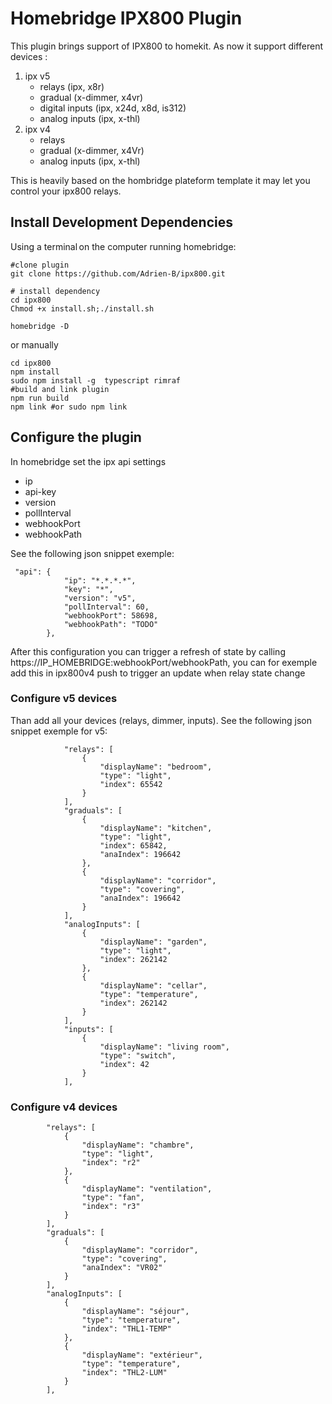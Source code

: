 # Homebridge IPX800 Plugin

This plugin brings support of IPX800 to homekit.
As now it support different devices :
1. ipx v5
    * relays (ipx, x8r)
    * gradual (x-dimmer, x4vr)
    * digital inputs (ipx, x24d, x8d, is312)
    * analog inputs (ipx, x-thl)
2. ipx v4
    * relays
    * gradual (x-dimmer, x4Vr)
    * analog inputs (ipx, x-thl)


This is heavily based on the hombridge plateform template it may let you control your ipx800 relays.

## Install Development Dependencies

Using a terminal on the computer running homebridge:

```
#clone plugin
git clone https://github.com/Adrien-B/ipx800.git

# install dependency
cd ipx800
Chmod +x install.sh;./install.sh

homebridge -D
```

or manually
```
cd ipx800
npm install
sudo npm install -g  typescript rimraf
#build and link plugin
npm run build 
npm link #or sudo npm link
```

## Configure the plugin

In homebridge set the ipx api settings
* ip
* api-key
* version
* pollInterval
* webhookPort
* webhookPath

See the following json snippet exemple: 
```
 "api": {
            "ip": "*.*.*.*",
            "key": "*",
            "version": "v5",
            "pollInterval": 60,
            "webhookPort": 58698,
            "webhookPath": "TODO"
        },

```

After this configuration you can trigger a refresh of state by calling https://IP_HOMEBRIDGE:webhookPort/webhookPath, you can for exemple add this in ipx800v4 push to trigger an update when relay state change

### Configure v5 devices
Than add all your devices (relays, dimmer, inputs).
See the following json snippet exemple for v5: 
```
            "relays": [
                {
                    "displayName": "bedroom",
                    "type": "light",
                    "index": 65542
                }
            ],
            "graduals": [
                {
                    "displayName": "kitchen",
                    "type": "light",
                    "index": 65842,
                    "anaIndex": 196642
                },
                {
                    "displayName": "corridor",
                    "type": "covering",
                    "anaIndex": 196642
                }
            ],
            "analogInputs": [
                {
                    "displayName": "garden",
                    "type": "light",
                    "index": 262142
                },
                {
                    "displayName": "cellar",
                    "type": "temperature",
                    "index": 262142
                }
            ],
            "inputs": [
                {
                    "displayName": "living room",
                    "type": "switch",
                    "index": 42
                }
            ],
```


### Configure v4 devices


            "relays": [
                {
                    "displayName": "chambre",
                    "type": "light",
                    "index": "r2"
                },
                {
                    "displayName": "ventilation",
                    "type": "fan",
                    "index": "r3"
                }
            ],
            "graduals": [
                {
                    "displayName": "corridor",
                    "type": "covering",
                    "anaIndex": "VR02"
                }
            ],
            "analogInputs": [
                {
                    "displayName": "séjour",
                    "type": "temperature",
                    "index": "THL1-TEMP"
                },
                {
                    "displayName": "extérieur",
                    "type": "temperature",
                    "index": "THL2-LUM"
                }
            ],

